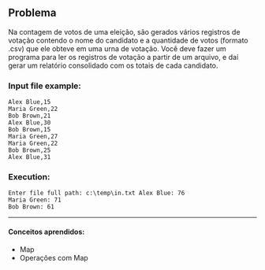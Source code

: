 ## Problema
Na contagem de votos de uma eleição, são gerados vários registros de votação contendo o nome do candidato e a quantidade de votos (formato .csv) que ele obteve em uma urna de votação. Você deve fazer um programa para ler os registros de votação a partir de um arquivo, e daí gerar um relatório consolidado com os totais de cada candidato.

### Input file example:
```
Alex Blue,15
Maria Green,22
Bob Brown,21
Alex Blue,30
Bob Brown,15
Maria Green,27
Maria Green,22
Bob Brown,25
Alex Blue,31
```

### Execution:
```
Enter file full path: c:\temp\in.txt Alex Blue: 76
Maria Green: 71
Bob Brown: 61
```
--------------
#### Conceitos aprendidos: 
- Map
- Operações com Map
